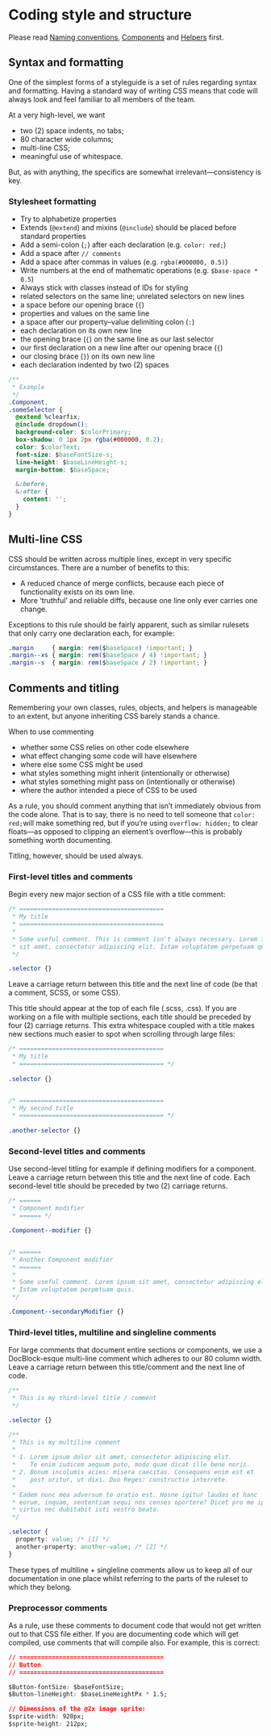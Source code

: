 # Coding style and structure

Please read [Naming conventions](naming-conventions.md), [Components](components.md) and [Helpers](helpers.md) first.


## Syntax and formatting

One of the simplest forms of a styleguide is a set of rules regarding syntax and formatting. Having a standard way of writing CSS means that code will always look and feel familiar to all members of the team.

At a very high-level, we want

  * two (2) space indents, no tabs;
  * 80 character wide columns;
  * multi-line CSS;
  * meaningful use of whitespace.

But, as with anything, the specifics are somewhat irrelevant—consistency is key.


### Stylesheet formatting

* Try to alphabetize properties
* Extends (`@extend`) and mixins (`@include`) should be placed before standard properties
* Add a semi-colon (`;`) after each declaration (e.g. `color: red;`)
* Add a space after `// comments`
* Add a space after commas in values (e.g. `rgba(#000000, 0.5)`)
* Write numbers at the end of mathematic operations (e.g. `$base-space * 0.5`)
* Always stick with classes instead of IDs for styling 
* related selectors on the same line; unrelated selectors on new lines
* a space before our opening brace (`{`)
* properties and values on the same line
* a space after our property–value delimiting colon (`:`)
* each declaration on its own new line
* the opening brace (`{`) on the same line as our last selector
* our first declaration on a new line after our opening brace (`{`)
* our closing brace (`}`) on its own new line
* each declaration indented by two (2) spaces

```css
/**
 * Example
 */ 
.Component,
.someSelector {
  @extend %clearfix;
  @include dropdown();
  background-color: $colorPrimary;
  box-shadow: 0 1px 2px rgba(#000000, 0.2);
  color: $colorText;
  font-size: $baseFontSize-s;
  line-height: $baseLineHeight-s;
  margin-bottom: $baseSpace;

  &:before,
  &:after {
    content: '';
  }
}
```


## Multi-line CSS

CSS should be written across multiple lines, except in very specific circumstances. There are a number of benefits to this:

* A reduced chance of merge conflicts, because each piece of functionality exists on its own line.
* More ‘truthful’ and reliable diffs, because one line only ever carries one change.

Exceptions to this rule should be fairly apparent, such as similar rulesets that only carry one declaration each, for example:

```css
.margin     { margin: rem($baseSpace) !important; }
.margin--xs { margin: rem($baseSpace / 4) !important; }
.margin--s  { margin: rem($baseSpace / 2) !important; }
```


## Comments and titling

Remembering your own classes, rules, objects, and helpers is manageable to an extent, but anyone inheriting CSS barely stands a chance.

When to use commenting

  * whether some CSS relies on other code elsewhere
  * what effect changing some code will have elsewhere
  * where else some CSS might be used
  * what styles something might inherit (intentionally or otherwise)
  * what styles something might pass on (intentionally or otherwise)
  * where the author intended a piece of CSS to be used

As a rule, you should comment anything that isn’t immediately obvious from the code alone. That is to say, there is no need to tell someone that `color: red;`will make something red, but if you’re using `overflow: hidden;` to clear floats—as opposed to clipping an element’s overflow—this is probably something worth documenting.

Titling, however, should be used always.


### First-level titles and comments

Begin every new major section of a CSS file with a title comment:

```css
/* ========================================
 * My title
 * ======================================== 
 * 
 * Some useful comment. This is comment isn't always necessary. Lorem ipsum
 * sit amet, consectetur adipiscing elit. Istam voluptatem perpetuam quis.
 */ 

.selector {}
```

Leave a carriage return between this title and the next line of code (be that a comment, SCSS, or some CSS).

This title should appear at the top of each file (.scss, .css). If you are working on a file with multiple sections, each title should be preceded by four (2) carriage returns. This extra whitespace coupled with a title makes new sections much easier to spot when scrolling through large files:

```css
/* ========================================
 * My title
 * ======================================== */ 
 
.selector {}


/* ========================================
 * My second title
 * ======================================== */ 
 
.another-selector {}
```


### Second-level titles and comments

Use second-level titling for example if defining modifiers for a component. Leave a carriage return between this title and the next line of code. Each second-level title should be preceded by two (2) carriage returns.

```css
/* ======
 * Component modifier
 * ====== */ 

.Component--modifier {}


/* ======
 * Another Component modifier
 * ====== 
 * 
 * Some useful comment. Lorem ipsum sit amet, consectetur adipiscing elit. 
 * Istam voluptatem perpetuam quis.
 */ 

.Component--secondaryModifier {}
```


### Third-level titles, multiline and singleline comments

For large comments that document entire sections or components, we use a DocBlock-esque multi-line comment which adheres to our 80 column width. Leave a carriage return between this title/comment and the next line of code. 

```css
/**
 * This is my third-level title / comment
 */ 

.selector {}

/**
 * This is my multiline comment
 *
 * 1. Lorem ipsum dolor sit amet, consectetur adipiscing elit. 
 *    Te enim iudicem aequum puto, modo quae dicat ille bene noris. 
 * 2. Bonum incolumis acies: misera caecitas. Consequens enim est et 
 *    post oritur, ut dixi. Duo Reges: constructio interrete. 
 *
 * Eadem nunc mea adversum te oratio est. Hosne igitur laudas et hanc 
 * eorum, inquam, sententiam sequi nos censes oportere? Dicet pro me ipsa 
 * virtus nec dubitabit isti vestro beato.
 */ 

.selector {
  property: value; /* [1] */
  another-property: another-value; /* [2] */
}
```

These types of multiline + singleline comments allow us to keep all of our documentation in one place whilst referring to the parts of the ruleset to which they belong.


### Preprocessor comments

As a rule, use these comments to document code that would not get written out to that CSS file either. If you are documenting code which will get compiled, use comments that will compile also. For example, this is correct:

```css
// ========================================
// Button
// ========================================

$Button-fontSize: $baseFontSize;
$Button-lineHeight: $baseLineHeightPx * 1.5;

// Dimensions of the @2x image sprite:
$sprite-width: 920px;
$sprite-height: 212px;
```
